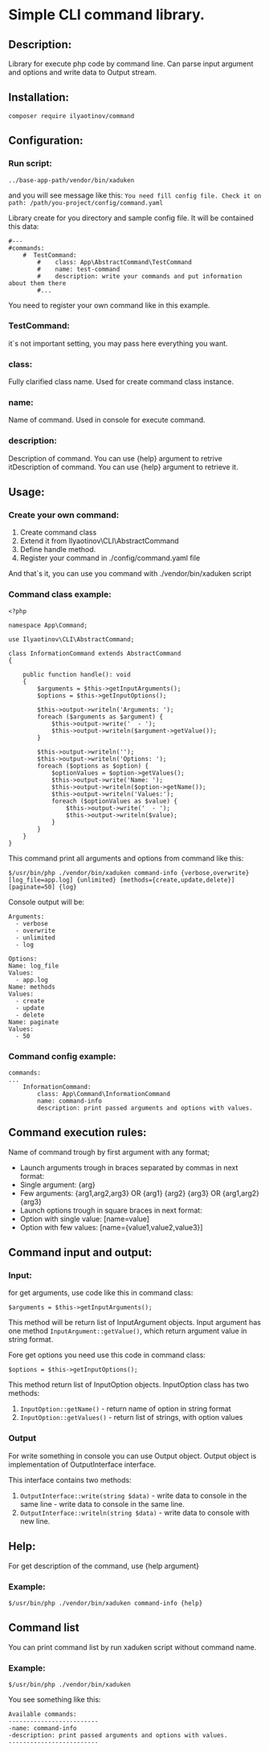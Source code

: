 # Simple CLI command library.

## Description:
Library for execute php code by command line. Can parse input argument
and options and write data to Output stream.

## Installation: 
    composer require ilyaotinov/command
## Configuration:

### Run script:

    ../base-app-path/vendor/bin/xaduken

and you will see message like this: 
`You need fill config file. Check it on path: /path/you-project/config/command.yaml`

Library create for you directory and sample config file. It will be contained this data:


    #---
    #commands:
        #  TestCommand:
            #    class: App\AbstractCommand\TestCommand
            #    name: test-command
            #    description: write your commands and put information about them there
            #...

You need to register your own command like in this example.

### TestCommand:
it`s not important setting, you may pass here everything you want. 
### class: 
Fully clarified class name. Used for create command class instance.
### name: 
Name of command. Used in console for execute command.
### description: 
Description of command. You can use {help} argument to retrive itDescription of command. You can use {help} argument to retrieve it.

## Usage:

### Create your own command:

1. Create command class
2. Extend it from Ilyaotinov\CLI\AbstractCommand
3. Define handle method.
4. Register your command in ./config/command.yaml file

And that`s it, you can use you command with ./vendor/bin/xaduken script

### Command class example: 


    <?php

    namespace App\Command;

    use Ilyaotinov\CLI\AbstractCommand;

    class InformationCommand extends AbstractCommand
    {

        public function handle(): void
        {
            $arguments = $this->getInputArguments();
            $options = $this->getInputOptions();

            $this->output->writeln('Arguments: ');
            foreach ($arguments as $argument) {
                $this->output->write('  - ');
                $this->output->writeln($argument->getValue());
            }

            $this->output->writeln('');
            $this->output->writeln('Options: ');
            foreach ($options as $option) {
                $optionValues = $option->getValues();
                $this->output->write('Name: ');
                $this->output->writeln($option->getName());
                $this->output->writeln('Values:');
                foreach ($optionValues as $value) {
                    $this->output->write('  - ');
                    $this->output->writeln($value);
                }
            }
        }
    }

This command print all arguments and options from command like this: 

`$/usr/bin/php ./vendor/bin/xaduken command-info {verbose,overwrite} [log_file=app.log]
{unlimited} [methods={create,update,delete}] [paginate=50] {log}`

Console output will be:

    Arguments: 
      - verbose
      - overwrite
      - unlimited
      - log

    Options:
    Name: log_file
    Values:
      - app.log
    Name: methods
    Values:
      - create
      - update
      - delete
    Name: paginate
    Values:
      - 50


### Command config example:
    commands:
    ...
        InformationCommand:
            class: App\Command\InformationCommand
            name: command-info
            description: print passed arguments and options with values.


## Command execution rules:
Name of command trough by first argument with any format;
- Launch arguments trough in braces separated by commas in next format:
- Single argument: {arg}
- Few arguments: {arg1,arg2,arg3} OR {arg1} {arg2} {arg3}
  OR {arg1,arg2} {arg3}
- Launch options trough in square braces in next format:
- Option with single value: [name=value]
- Option with few values: [name={value1,value2,value3}]

## Command input and output:
### Input:
for get arguments, use code like this in command class:

    $arguments = $this->getInputArguments();
This method will be return list of InputArgument objects.
Input argument has one method `InputArgument::getValue()`, which 
return argument value in string format.

Fore get options you need use this code in command class:

    $options = $this->getInputOptions();
This method return list of InputOption objects.
InputOption class has two methods:
1. `InputOption::getName()` - return name of option in string format
2. `InputOption::getValues()` - return list of strings, with option values

### Output
For write something in console you can use Output object. 
Output object is implementation of OutputInterface interface.

This interface contains two methods:
1. `OutputInterface::write(string $data)` - write data to console in the same line - write data to console in the same line.
2. `OutputInterface::writeln(string $data)` - write data to console with new line.

## Help: 
For get description of the command, use {help argument}
### Example:
`$/usr/bin/php ./vendor/bin/xaduken command-info {help}`

## Command list
You can print command list by run xaduken script without command name.
### Example:
`$/usr/bin/php ./vendor/bin/xaduken`

You see something like this:

    Available commands:
    -------------------------
    -name: command-info
    -description: print passed arguments and options with values.
    -------------------------
